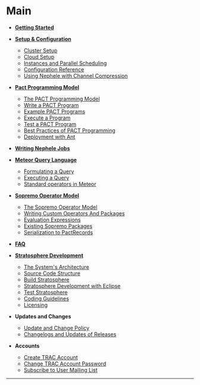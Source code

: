 Main
====

-   **[Getting
    Started](gettingstarted.html "wiki:gettingstarted")**

-   **[Setup &
    Configuration](setupandconfig.html "wiki:setupandconfig")**
    -   [Cluster
        Setup](clustersetup.html "wiki:clustersetup")
    -   [Cloud
        Setup](cloudsetup.html "wiki:cloudsetup")
    -   [Instances and Parallel
        Scheduling](instancesandscheduling.html "wiki:instancesandscheduling")
    -   [Configuration
        Reference](configreference.html "wiki:configreference")
    -   [Using Nephele with Channel
        Compression](nephelecompression.html "wiki:nephelecompression")

-   **[Pact Programming
    Model](pactprogrammingmodel.html "wiki:pactprogrammingmodel")**
    -   [The PACT Programming
        Model](pactpm.html "wiki:pactpm")
    -   [Write a PACT
        Program](writepactprogram.html "wiki:writepactprogram")
    -   [Example PACT
        Programs](pactexamples.html "wiki:pactexamples")
    -   [Execute a
        Program](executepactprogram.html "wiki:executepactprogram")
    -   [Test a PACT
        Program](testpactprogram.html "wiki:testpactprogram")
    -   [Best Practices of PACT
        Programming](advancedpactprogramming.html "wiki:advancedpactprogramming")
    -   [Deployment with
        Ant](antdeployment.html "wiki:antdeployment")

-   **[Writing Nephele
    Jobs](writingnehelejobs.html "wiki:writingnehelejobs")**

-   **[Meteor Query
    Language](meteorql.html "wiki:meteorql")**
    -   [Formulating a
        Query](meteorquery.html "wiki:meteorquery")
    -   [Executing a
        Query](meteorexecution.html "wiki:meteorexecution")
    -   [Standard operators in
        Meteor](meteorbaseoperators.html "wiki:meteorbaseoperators")

-   **[Sopremo Operator
    Model](sopremoopmod.html "wiki:sopremoopmod")**
    -   [The Sopremo Operator
        Model](sopremoom.html "wiki:sopremoom")
    -   [Writing Custom Operators And
        Packages](sopremooperators "wiki:sopremooperators")
    -   [Evaluation
        Expressions](sopremoexpressions.html "wiki:sopremoexpressions")
    -   [Existing Sopremo
        Packages](sopremopackages.html "wiki:sopremopackages")
    -   [Serialization to
        PactRecords](sopremoserialization.html "wiki:sopremoserialization")

-   **[FAQ](faq.html "wiki:faq")**

-   **[Stratosphere
    Development](stratospheredev.html "wiki:stratospheredev")**
    -   [The System's
        Architecture](systemarchitecture.html "wiki:systemarchitecture")
    -   [Source Code
        Structure](sourcecodestructure.html "wiki:sourcecodestructure")
    -   [Build
        Stratosphere](buildthesystem.html "wiki:buildthesystem")
    -   [Stratosphere Development with
        Eclipse](eclipseimport.html "wiki:eclipseimport")
    -   [Test
        Stratosphere](testthesystem.html "wiki:testthesystem")
    -   [Coding
        Guidelines](codingguidelines.html "wiki:codingguidelines")
    -   [Licensing](licensing.html "wiki:licensing")

-   **Updates and Changes**
    -   [Update and Change
        Policy](updatechangepolicy.html "wiki:updatechangepolicy")
    -   [Changelogs and Updates of
        Releases](changelogs.html "wiki:changelogs")

-   **Accounts**
    -   [Create TRAC
        Account](https://www.stratosphere.eu/register/register "https://www.stratosphere.eu/register/register")
    -   [Change TRAC Account
        Password](https://www.stratosphere.eu/console/changepassword "https://www.stratosphere.eu/console/changepassword")
    -   [Subscribe to User Mailing
        List](https://lists.tu-berlin.de/mailman/listinfo/stratosphere-users "https://lists.tu-berlin.de/mailman/listinfo/stratosphere-users")

* * * * *
